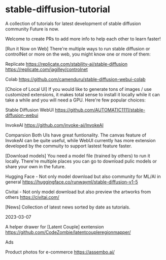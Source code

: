 # stable-diffusion-tutorial
A collection of tutorials for latest development of stable diffusion community
Future is now. 

Welcome to create PRs to add more info to help each other to learn faster!

[Run it Now on Web]
There're multiple ways to run stable diffusion or controlNet or more on the web, you might know one or more of them:

Replicate
https://replicate.com/stability-ai/stable-diffusion
https://replicate.com/jagilley/controlnet

Colab
https://github.com/camenduru/stable-diffusion-webui-colab

[Choice of Local UI]
If you would like to generate tons of images / use customized extensions, it makes total sense to install it locally while it can take a while and you will need a GPU. Here're few popular choices:

Stable Diffusion WebUI
https://github.com/AUTOMATIC1111/stable-diffusion-webui

InvokeAI
https://github.com/invoke-ai/InvokeAI

Comparsion
Both UIs have great funtionality. The canvas feature of InvokeAI can be quite useful, while WebUI currently has more extension developed by the commuity to support lastest feature faster. 

[Download models]
You need a model file (trained by others) to run it locally. There're multiple places you can go to download pulic models or share your own in the future. 

Hugging Face - Not only model download but also community for ML/AI in general
https://huggingface.co/runwayml/stable-diffusion-v1-5

Civitai - Not only model download but also preview the artworks from others
https://civitai.com/

[News]
Collection of latest news sorted by date as tutorials.

2023-03-07

A helper drawer for [Latent Couple] exntension
https://github.com/CodeZombie/latentcoupleregionmapper/

Ads

Product photos for e-commerce
https://assembo.ai/
